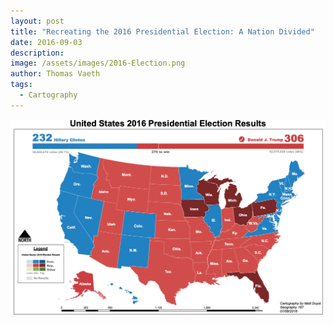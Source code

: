 ```yaml
---
layout: post
title: "Recreating the 2016 Presidential Election: A Nation Divided"
date: 2016-09-03
description: 
image: /assets/images/2016-Election.png
author: Thomas Vaeth
tags: 
  - Cartography
--- 
```


![Map GIS](/assets/images/2016-Election.png)
